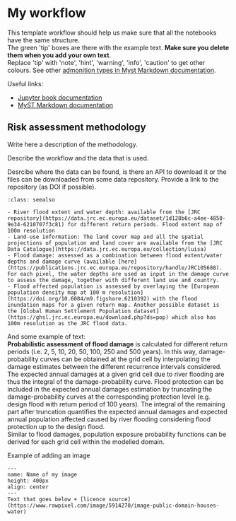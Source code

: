 # My workflow  

This template workflow should help us make sure that all the notebooks have the same structure.  
The green 'tip' boxes are there with the example text. **Make sure you delete them when you add your own text**.  
Replace 'tip' with 'note', 'hint', 'warning', 'info', 'caution' to get other colours.  See other [admonition types in Myst Markdown documentation](https://myst-parser.readthedocs.io/en/latest/syntax/admonitions.html).

Useful links:

- [Jupyter book documentation](https://jupyterbook.org/en/stable/intro.html)
- [MyST Markdown documentation](https://myst-parser.readthedocs.io/en/latest/index.html)

## Risk assessment methodology

Write here a description of the methodology.  

Describe the workflow and the data that is used.  

Desrcibe where the data can be found, is there an API to download it or the files can be downloaded from some data repository. Provide a link to the repository (as DOI if possible).

````{admonition} This is the example of the text description of the data in a green box:
:class: seealso

- River flood extent and water depth: available from the [JRC repository](https://data.jrc.ec.europa.eu/dataset/1d128b6c-a4ee-4858-9e34-6210707f3c81) for different return periods. Flood extent map of 100m resolution
- Land-use information: The land cover map and all the spatial projections of population and land cover are available from the [JRC Data Catalogue](https://data.jrc.ec.europa.eu/collection/luisa)
- Flood damage: assessed as a combination between flood extent/water depths and damage curve (available [here](https://publications.jrc.ec.europa.eu/repository/handle/JRC105688). For each pixel, the water depths are used as input in the damage curve to assess the damage, together with different land use and country.
- Flood affected population is assessed by overlaying the [European population density map at 100 m resolution](https://doi.org/10.6084/m9.figshare.6210392) with the flood inundation maps for a given return map. Another possible dataset is the [Global Human Settlement Population dataset](https://ghsl.jrc.ec.europa.eu/download.php?ds=pop) which also has 100m resolution as the JRC flood data.
````

And some example of text:  
**Probabilistic assessment of flood damage** is calculated for different return periods (i.e. 2, 5, 10, 20, 50, 100, 250 and 500 years). In this way, damage-probability curves can be obtained at the grid cell by interpolating the damage estimates between the different recurrence intervals considered. The expected annual damages at a given grid cell due to river flooding are thus the integral of the damage-probability curve. Flood protection can be included in the expected annual damages estimation by truncating the damage-probability curves at the corresponding protection level (e.g. design flood with return period of 100 years). The integral of the remaining part after truncation quantifies the expected annual damages and expected annual population affected caused by river flooding considering flood protection up to the design flood.  
Similar to flood damages, population exposure probability functions can be derived for each grid cell within the modelled domain.  

Example of adding an image  
```{figure} images/Heavy-flooding-in-a-town-scaled.webp
---
name: Name of my image
height: 400px
align: center
---
Text that goes below + [licence source](https://www.rawpixel.com/image/5914270/image-public-domain-houses-water)
```

